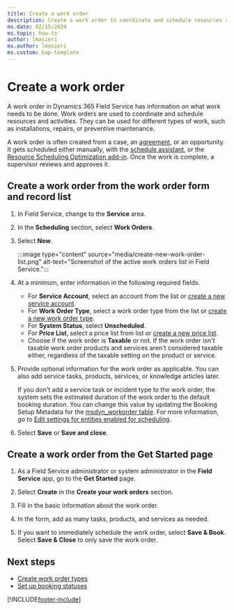 ```yaml
---
title: Create a work order
description: Create a work order to coordinate and schedule resources and activities for installations, repairs, or preventive maintenance.
ms.date: 02/15/2024
ms.topic: how-to
author: lmasieri
ms.author: lmasieri
ms.custom: bap-template
---
```


# Create a work order

A work order in Dynamics 365 Field Service has information on what work needs to be done. Work orders are used to coordinate and schedule resources and activities. They can be used for different types of work, such as installations, repairs, or preventive maintenance.  
  
A work order is often created from a case, an [agreement](set-up-customer-agreements.md), or an opportunity. It gets scheduled either manually, with the [schedule assistant](schedule-assistant.md), or the [Resource Scheduling Optimization add-in](rso-overview.md). Once the work is complete, a supervisor reviews and approves it.

## Create a work order from the work order form and record list

1. In Field Service, change to the **Service** area.

1. In the **Scheduling** section, select **Work Orders**.

1. Select **New**.

   :::image type="content" source="media/create-new-work-order-list.png" alt-text="Screenshot of the active work orders list in Field Service.":::

1. At a minimum, enter information in the following required fields.

    - For **Service Account**, select an account from the list or [create a new service account](accounts.md).
    - For **Work Order Type**, select a work order type from the list or [create a new work order type](create-work-order-types.md).
    - For **System Status**, select **Unscheduled**.
    - For **Price List**, select a price list from list or [create a new price list](create-price-list.md).
    - Choose if the work order is **Taxable** or not. If the work order isn't taxable work order products and services aren't considered taxable either, regardless of the taxable setting on the product or service.
  
1. Provide optional information for the work order as applicable. You can also add service tasks, products, services, or knowledge articles later.

   If you don't add a service task or incident type to the work order, the system sets the estimated duration of the work order to the default booking duration. You can change this value by updating the Booking Setup Metadata for the [msdyn_workorder table](./developer/reference/entities/msdyn_workorder.md). For more information, go to [Edit settings for entities enabled for scheduling](/dynamics365/field-service/schedule-new-entity#edit-settings-for-enabled-entities).
  
1. Select **Save** or **Save and close**.

## Create a work order from the Get Started page

1. As a Field Service administrator or system administrator in the **Field Service** app, go to the **Get Started** page.

1. Select **Create** in the **Create your work orders** section.

1. Fill in the basic information about the work order.

1. In the form, add as many tasks, products, and services as needed.

1. If you want to immediately schedule the work order, select **Save & Book**. Select **Save & Close** to only save the work order.

## Next steps

- [Create work order types](create-work-order-types.md)
- [Set up booking statuses](set-up-booking-statuses.md)

[!INCLUDE[footer-include](../includes/footer-banner.md)]
